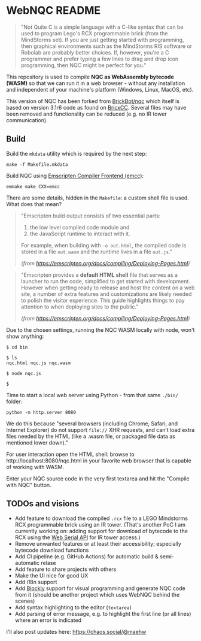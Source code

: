 # WebNQC README

> "Not Quite C is a simple language with a C-like syntax that can be used to program Lego's RCX programmable brick (from the MindStorms set). If you are just getting started with programming, then graphical environments such as the MindStorms RIS software or Robolab are probably better choices. If, however, you're a C programmer and prefer typing a few lines to drag and drop icon programming, then NQC might be perfect for you."

This repository is used to compile **NQC as WebAssembly bytecode (WASM)** so that we can run it in a web browser - without any installation and independent of your machine's platform (Windows, Linux, MacOS, etc).

This version of NQC has been forked from [BrickBot/nqc](https://github.com/BrickBot/nqc) which itself is based on version 3.1r6 code as found on
[BricxCC](http://bricxcc.sourceforge.net/nqc/). Several files may have been removed and functionality can be reduced (e.g. no IR tower communication).

## Build

Build the `mkdata` utility which is required by the next step:

```shell
make -f Makefile.mkdata
```

Build NQC using [Emscripten Compiler Frontend (emcc)](https://emscripten.org/docs/tools_reference/emcc.html):

```shell
emmake make CXX=emcc
```

There are some details, hidden in the `Makefile`: a custom shell file is used. What does that mean?

>"Emscripten build output consists of two essential parts: 
>
>1) the low level compiled code module and
>2) the JavaScript runtime to interact with it.
>
>For example, when building with `-o out.html`, the compiled code is stored in a file `out.wasm` and the runtime lives in a file `out.js`."
>
> _(from https://emscripten.org/docs/compiling/Deploying-Pages.html)_


> "Emscripten provides a **default HTML shell** file that serves as a launcher to run the code, simplified to get started with development. However when getting ready to release and host the content on a web site, a number of extra features and customizations are likely needed to polish the visitor experience. This guide highlights things to pay attention to when deploying sites to the public."
> 
> _(from https://emscripten.org/docs/compiling/Deploying-Pages.html)_

Due to the chosen settings, running the NQC WASM locally with node, won't show anything:

```shell
$ cd bin

$ ls
nqc.html nqc.js nqc.wasm

$ node nqc.js

$
```

Time to start a local web server using Python - from that same `./bin/` folder:

```shell
python -m http.server 8080
```

We do this because "several browsers (including Chrome, Safari, and Internet Explorer) do not support `file://` XHR requests, and can’t load extra files needed by the HTML (like a .wasm file, or packaged file data as mentioned lower down)."

For user interaction open the HTML shell: browse to  http://localhost:8080/nqc.html in your favorite web browser that is capable of working with WASM.

Enter your NQC source code in the very first textarea and hit the "Compile with NQC" button.


## TODOs and visions

- Add feature to download the compiled `.rcx` file to a LEGO Mindstorms RCX programmable brick using an IR tower. (That's another PoC I am currently working on: adding support for download of bytecode to the RCX using the [Web Serial API](https://developer.mozilla.org/en-US/docs/Web/API/Web_Serial_API) for IR tower access.)
- Remove unwanted features or at least their accessibility; especially bytecode download functions
- Add CI pipeline (e.g. GitHub Actions) for automatic build & semi-automatic relase
- Add feature to share projects with others
- Make the UI nice for good UX
- Add i18n support
- Add [Blockly](https://developers.google.com/blockly) support for visual programming and generate NQC code from it (should be another project which uses WebNQC behind the scenes)
- Add syntax highlighting to the editor (`textarea`)
- Add parsing of error message, e.g. to highlight the first line (or all lines) where an error is indicated

I'll also post updates here: https://chaos.social/@maehw
